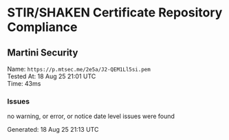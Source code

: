 # STIR/SHAKEN Certificate Repository Compliance

## Martini Security

Name: `https://p.mtsec.me/2e5a/J2-QEM1Ll5si.pem`\
Tested At: 18 Aug 25 21:01 UTC\
Time: 43ms

### Issues

no warning, or error, or notice date level issues were found

Generated: 18 Aug 25 21:13 UTC